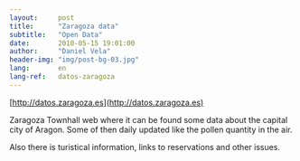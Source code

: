 ```yaml
---
layout:     post
title:      "Zaragoza data"
subtitle:   "Open Data"
date:       2010-05-15 19:01:00
author:     "Daniel Vela"
header-img: "img/post-bg-03.jpg"
lang:       en
lang-ref:   datos-zaragoza
---
```


[http://datos.zaragoza.es](http://datos.zaragoza.es)  

Zaragoza Townhall web where it can be found some data about the capital city of Aragon. Some of then daily updated like the pollen quantity in the air.

Also there is turistical information, links to reservations and other issues.
